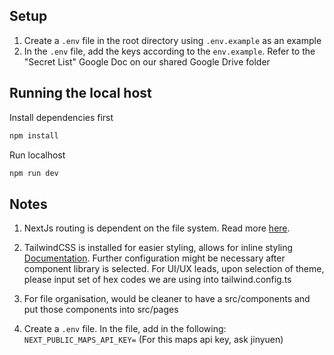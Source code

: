 ## Setup

1. Create a `.env` file in the root directory using `.env.example` as an example
2. In the `.env` file, add the keys according to the `env.example`. Refer to the "Secret List" Google Doc on our shared Google Drive folder

## Running the local host

Install dependencies first

```bash
npm install
```

Run localhost

```bash
npm run dev
```

## Notes

1. NextJs routing is dependent on the file system. Read more [here](https://nextjs.org/docs/pages/building-your-application/routing).

2. TailwindCSS is installed for easier styling, allows for inline styling [Documentation](https://tailwindcss.com/docs/installation). Further configuration might be necessary after component library is selected. For UI/UX leads, upon selection of theme, please input set of hex codes we are using into tailwind.config.ts

3. For file organisation, would be cleaner to have a src/components and put those components into src/pages

4. Create a `.env` file. In the file, add in the following:</br>
`NEXT_PUBLIC_MAPS_API_KEY=` (For this maps api key, ask jinyuen)
